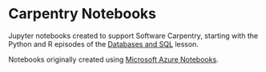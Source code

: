 # Carpentry Notebooks

Jupyter notebooks created to support Software Carpentry, starting with the Python and R episodes of the [Databases and SQL](http://swcarpentry.github.io/sql-novice-survey/) lesson.

Notebooks originally created using [Microsoft Azure Notebooks](https://notebooks.azure.com/paddymcc/libraries/softwarecarpentry).
